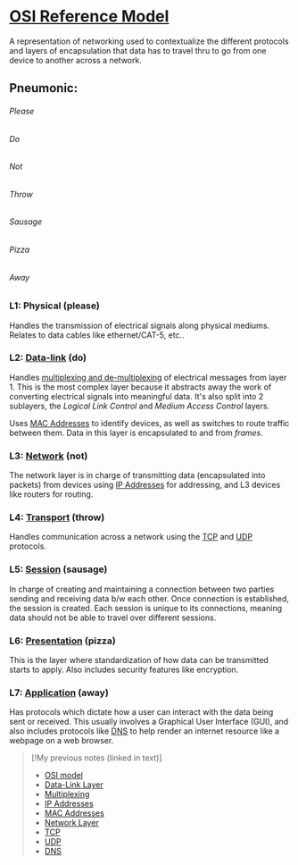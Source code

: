 
# [OSI Reference Model](/networking/OSI/OSI-reference-model.md)
A representation of networking used to contextualize the different protocols and layers of encapsulation that data has to travel thru to go from one device to another across a network.
## Pneumonic:
###### Please
###### Do
###### Not
###### Throw
###### Sausage
###### Pizza
###### Away

### L1: Physical (please)
Handles the transmission of electrical signals along physical mediums. Relates to data cables like ethernet/CAT-5, etc..
### L2: [Data-link](/networking/OSI/data-link-layer.md) (do)
Handles [multiplexing and de-multiplexing](/networking/OSI/multiplexing.md) of electrical messages from layer 1. This is the most complex layer because it abstracts away the work of converting electrical signals into meaningful data. It's also split into 2 sublayers, the *Logical Link Control* and *Medium Access Control* layers.

Uses [MAC Addresses](/networking/OSI/MAC-addresses.md) to identify devices, as well as switches to route traffic between them. Data in this layer is encapsulated to and from *frames*.
### L3: [Network](/networking/OSI/network-layer) (not)
The network layer is in charge of transmitting data (encapsulated into packets) from devices using [IP Addresses](/networking/OSI/IP-addresses.md) for addressing, and L3 devices like routers for routing.
### L4: [Transport](/networking/OSI/OSI-reference-model.md#transport-layer-4) (throw)
Handles communication across a network using the [TCP](/networking/protocols/TCP.md) and [UDP](/networking/protocols/UDP.md) protocols. 
### L5: [Session](/networking/OSI//networking/OSI/OSI-reference-model.md#session-layer-5) (sausage)
In charge of creating and maintaining a connection between two parties sending and receiving data b/w each other. Once connection is established, the session is created. Each session is unique to its connections, meaning data should not be able to travel over different sessions.
### L6: [Presentation](/networking/OSI/OSI-reference-model.md#presentation-layer-6) (pizza)
This is the layer where standardization of how data can be transmitted starts to apply. Also includes security features like encryption.
### L7: [Application](/networking/OSI/OSI-reference-model.md#application-layer-7) (away)
Has protocols which dictate how a user can interact with the data being sent or received. This usually involves a Graphical User Interface (GUI), and also includes protocols like [DNS](/networking/DNS/DNS.md) to help render an internet resource like a webpage on a web browser.

> [!My previous notes (linked in text)]
> - [OSI model](https://github.com/TrshPuppy/obsidian-notes/blob/main/networking/OSI/OSI-reference-model.md)
> - [Data-Link Layer](https://github.com/TrshPuppy/obsidian-notes/blob/main/networking/OSI/data-link-layer.md)
> - [Multiplexing](https://github.com/TrshPuppy/obsidian-notes/blob/main/networking/OSI/multiplexing.md)
> - [IP Addresses](https://github.com/TrshPuppy/obsidian-notes/blob/main/networking/OSI/IP-addresses.md)
> - [MAC Addresses](https://github.com/TrshPuppy/obsidian-notes/blob/main/networking/OSI/MAC-addresses.md)
> - [Network Layer](https://github.com/TrshPuppy/obsidian-notes/blob/main/networking/OSI/network-layer.md)
> - [TCP](https://github.com/TrshPuppy/obsidian-notes/blob/main/networking/protocols/TCP.md)
> - [UDP](https://github.com/TrshPuppy/obsidian-notes/blob/main/networking/protocols/UDP.md)
> - [DNS](https://github.com/TrshPuppy/obsidian-notes/blob/main/networking/DNS/DNS.md)


